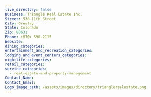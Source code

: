 ```yaml
---
live_directory: false
Business: Triangle Real Estate Inc.
Street: 530 11th Street
City: Greeley
State: Colorado
Zip: 80631
Phone: (970) 590-2115
Website:
dining_categories:
entertainment_and_recreation_categories:
lodging_and_event_centers_categories:
nightlife_categories:
retail_categories:
service_categories:
  - real-estate-and-property-management
Contact_Name:
Contact_Email:
Logo_image_path: /assets/images/directory/trianglerealestate.png
---
```



